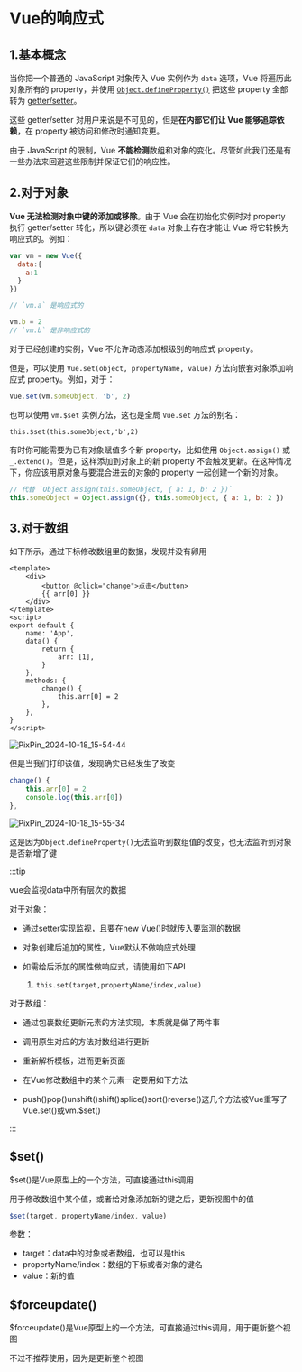 # Vue的响应式

## 1.基本概念

当你把一个普通的 JavaScript 对象传入 Vue 实例作为 `data` 选项，Vue 将遍历此对象所有的 property，并使用 [`Object.defineProperty()`](../../../../前端三剑客/javascript/js基础/07.对象Object#object-defineproperty) 把这些 property 全部转为 [getter/setter](https://developer.mozilla.org/zh-CN/docs/Web/JavaScript/Guide/Working_with_Objects#定义_getters_与_setters)。

这些 getter/setter 对用户来说是不可见的，但是**在内部它们让 Vue 能够追踪依赖**，在 property 被访问和修改时通知变更。

由于 JavaScript 的限制，Vue **不能检测**数组和对象的变化。尽管如此我们还是有一些办法来回避这些限制并保证它们的响应性。

## 2.对于对象

**Vue 无法检测对象中键的添加或移除**。由于 Vue 会在初始化实例时对 property 执行 getter/setter 转化，所以键必须在 `data` 对象上存在才能让 Vue 将它转换为响应式的。例如：

```js
var vm = new Vue({
  data:{
    a:1
  }
})

// `vm.a` 是响应式的

vm.b = 2
// `vm.b` 是非响应式的
```

对于已经创建的实例，Vue 不允许动态添加根级别的响应式 property。

但是，可以使用 `Vue.set(object, propertyName, value)` 方法向嵌套对象添加响应式 property。例如，对于：

```js
Vue.set(vm.someObject, 'b', 2)
```

也可以使用 `vm.$set` 实例方法，这也是全局 `Vue.set` 方法的别名：

```
this.$set(this.someObject,'b',2)
```



有时你可能需要为已有对象赋值多个新 property，比如使用 `Object.assign()` 或 `_.extend()`。但是，这样添加到对象上的新 property 不会触发更新。在这种情况下，你应该用原对象与要混合进去的对象的 property 一起创建一个新的对象。

```js
// 代替 `Object.assign(this.someObject, { a: 1, b: 2 })`
this.someObject = Object.assign({}, this.someObject, { a: 1, b: 2 })
```



## 3.对于数组

如下所示，通过下标修改数组里的数据，发现并没有卵用

```vue {17}
<template>
	<div>
		<button @click="change">点击</button>
		{{ arr[0] }}
	</div>
</template>
<script>
export default {
	name: 'App',
	data() {
		return {
			arr: [1],
		}
	},
	methods: {
		change() {
			this.arr[0] = 2
		},
	},
}
</script>

```

![PixPin_2024-10-18_15-54-44](https://gitee.com/xarzhi/picture/raw/master/img/PixPin_2024-10-18_15-54-44.gif)

但是当我们打印该值，发现确实已经发生了改变

```js
change() {
    this.arr[0] = 2
    console.log(this.arr[0])
},
```

![PixPin_2024-10-18_15-55-34](https://gitee.com/xarzhi/picture/raw/master/img/PixPin_2024-10-18_15-55-34.gif)



这是因为`Object.defineProperty()`无法监听到数组值的改变，也无法监听到对象是否新增了键



:::tip

vue会监视data中所有层次的数据

对于对象：

- 通过setter实现监视，且要在new Vue()时就传入要监测的数据

- 对象创建后追加的属性，Vue默认不做响应式处理

- 如需给后添加的属性做响应式，请使用如下API

  1. `this.set(target,propertyName/index,value)`

对于数组：

- 通过包裹数组更新元素的方法实现，本质就是做了两件事

- 调用原生对应的方法对数组进行更新

- 重新解析模板，进而更新页面

- 在Vue修改数组中的某个元素一定要用如下方法

- push()pop()unshift()shift()splice()sort()reverse()这几个方法被Vue重写了Vue.set()或vm.$set()

:::



## $set()

$set()是Vue原型上的一个方法，可直接通过this调用

用于修改数组中某个值，或者给对象添加新的键之后，更新视图中的值

```js
$set(target, propertyName/index, value)
```

参数：

- target：data中的对象或者数组，也可以是this
- propertyName/index：数组的下标或者对象的键名
- value：新的值



## $forceupdate()

$forceupdate()是Vue原型上的一个方法，可直接通过this调用，用于更新整个视图

不过不推荐使用，因为是更新整个视图

